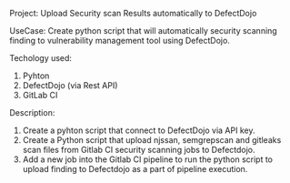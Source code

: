 Project:    Upload Security scan Results automatically to DefectDojo

UseCase:    Create python script that will automatically security scanning finding to vulnerability management tool using DefectDojo.

Techology used:

1. Pyhton
2. DefectDojo (via Rest API)
3. GitLab CI

Description:
1. Create a pyhton script that connect to DefectDojo via API key.
2. Create a Python script that upload njssan, semgrepscan and gitleaks scan files from Gitlab CI security scanning jobs to Defectdojo.
3. Add a new job into the Gitlab CI pipeline to run the python script to upload finding to Defectdojo as a part of pipeline execution.